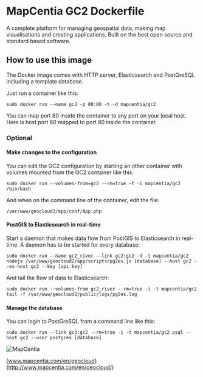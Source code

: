 # MapCentia GC2 Dockerfile

A complete platform for managing geospatial data, making map visualisations and creating applications. Built on the best open source and standard based software.

## How to use this image

The Docker image comes with HTTP server, Elasticsearch and PostGreSQL including a template database. 

Just run a container like this:

    sudo docker run --name gc2 -p 80:80 -t -d mapcentia/gc2

You can map port 80 inside the container to any port on your local host. Here is host port 80 mapped to port 80 inside the container.

### Optional
#### Make changes to the configuration
You can edit the GC2 configuration by starting an other container with volumes mounted from the GC2 container like this:

    sudo docker run --volumes-from=gc2 --rm=true -t -i mapcentia/gc2 /bin/bash
    
And when on the command line of the container, edit the file:
    
    /var/www/geocloud2/app/conf/App.php
    
#### PostGIS to Elasticsearch in real-time
Start a daemon that makes data flow from PostGIS to Elasticsearch in real-time. A daemon has to be started for every database:

	sudo docker run --name gc2_river --link gc2:gc2 -d -t mapcentia/gc2 nodejs /var/www/geocloud2/app/scripts/pg2es.js [database] --host gc2 --es-host gc2 --key [api key]

And tail the flow of data to Elasticsearch:

	sudo docker run --volumes-from gc2_river --rm=true -i -t mapcentia/gc2  tail -f /var/www/geocloud2/public/logs/pg2es.log

#### Manage the database
You can login to PostGreSQL from a command line like this:
    
    sudo docker run --link gc2:gc2 --rm=true -i -t mapcentia/gc2 psql --host gc2 --user postgres [database]
    

![MapCentia](https://geocloud.mapcentia.com/assets/images/MapCentia_geocloud_200.png)

[www.mapcentia.com/en/geocloud](http://www.mapcentia.com/en/geocloud/)